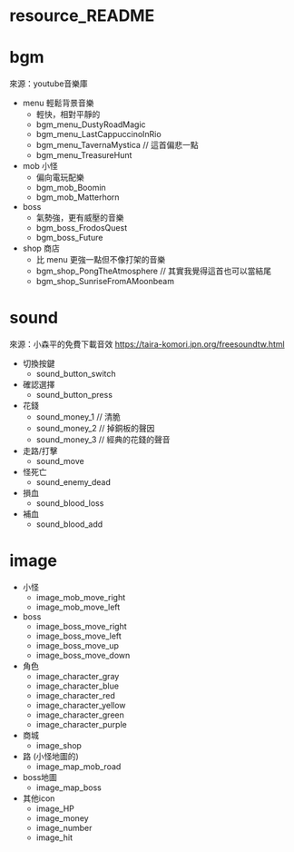 # resource_README

# bgm

來源：youtube音樂庫
- menu 輕鬆背景音樂
    - 輕快，相對平靜的
    - bgm_menu_DustyRoadMagic
    - bgm_menu_LastCappuccinoInRio
    - bgm_menu_TavernaMystica // 這首偏悲一點
    - bgm_menu_TreasureHunt
- mob 小怪
    - 偏向電玩配樂
    - bgm_mob_Boomin
    - bgm_mob_Matterhorn
- boss
    - 氣勢強，更有威壓的音樂
    - bgm_boss_FrodosQuest
    - bgm_boss_Future
- shop 商店
    - 比 menu 更強一點但不像打架的音樂
    - bgm_shop_PongTheAtmosphere // 其實我覺得這首也可以當結尾
    - bgm_shop_SunriseFromAMoonbeam

# sound

來源：小森平的免費下載音效 https://taira-komori.jpn.org/freesoundtw.html

- 切換按鍵
    - sound_button_switch
- 確認選擇
    - sound_button_press
- 花錢
    - sound_money_1 // 清脆
    - sound_money_2 // 掉銅板的聲因
    - sound_money_3 // 經典的花錢的聲音
- 走路/打擊
    - sound_move
- 怪死亡
    - sound_enemy_dead
- 損血
    - sound_blood_loss
- 補血
    - sound_blood_add


# image
- 小怪
    - image_mob_move_right
    - image_mob_move_left
- boss
    - image_boss_move_right
    - image_boss_move_left
    - image_boss_move_up
    - image_boss_move_down
- 角色
    - image_character_gray
    - image_character_blue
    - image_character_red
    - image_character_yellow
    - image_character_green
    - image_character_purple
- 商城
    - image_shop
- 路 (小怪地圖的)
    - image_map_mob_road
- boss地圖
    - image_map_boss
- 其他icon
    - image_HP
    - image_money
    - image_number
    - image_hit